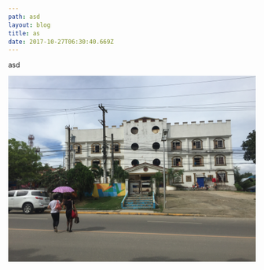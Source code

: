 ```yaml
---
path: asd
layout: blog
title: as
date: 2017-10-27T06:30:40.669Z
---
```

asd

![house](/static/images/IMG_3592.JPG)
